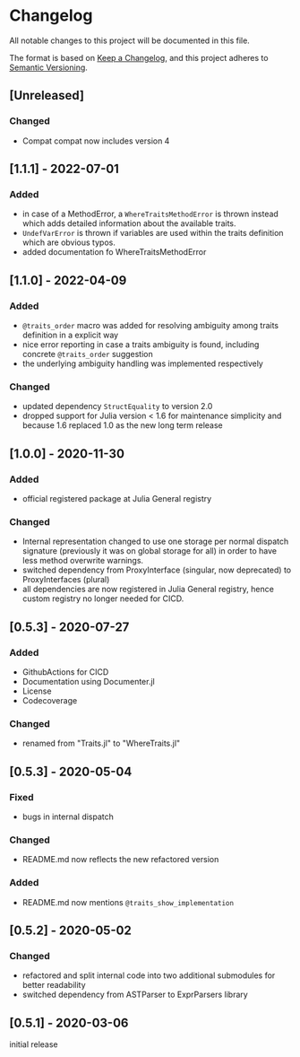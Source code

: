 # Changelog
All notable changes to this project will be documented in this file.

The format is based on [Keep a Changelog](https://keepachangelog.com/en/1.0.0/),
and this project adheres to [Semantic Versioning](https://semver.org/spec/v2.0.0.html).

## [Unreleased]
### Changed
- Compat compat now includes version 4

## [1.1.1] - 2022-07-01
### Added
- in case of a MethodError, a `WhereTraitsMethodError` is thrown instead which adds 
  detailed information about the available traits.
- `UndefVarError` is thrown if variables are used within the traits definition which are
  obvious typos.
- added documentation fo WhereTraitsMethodError

## [1.1.0] - 2022-04-09

### Added
- `@traits_order` macro was added for resolving ambiguity among traits definition in a explicit way
- nice error reporting in case a traits ambiguity is found, including concrete `@traits_order` suggestion 
- the underlying ambiguity handling was implemented respectively

### Changed
- updated dependency `StructEquality` to version 2.0
- dropped support for Julia version < 1.6 for maintenance simplicity and because 1.6 replaced 1.0 as the new long term release

## [1.0.0] - 2020-11-30
### Added
- official registered package at Julia General registry

### Changed
- Internal representation changed to use one storage per normal dispatch signature (previously it was on global storage for all) in order to have less method overwrite warnings.
- switched dependency from  ProxyInterface (singular, now deprecated) to ProxyInterfaces (plural)
- all dependencies are now registered in Julia General registry, hence custom registry no longer needed for CICD.

## [0.5.3] - 2020-07-27
### Added
- GithubActions for CICD
- Documentation using Documenter.jl
- License
- Codecoverage

### Changed
- renamed from "Traits.jl" to "WhereTraits.jl"

## [0.5.3] - 2020-05-04
### Fixed
- bugs in internal dispatch

### Changed
- README.md now reflects the new refactored version

### Added
- README.md now mentions `@traits_show_implementation`

## [0.5.2] - 2020-05-02
### Changed
- refactored and split internal code into two additional submodules for better readability
- switched dependency from ASTParser to ExprParsers library

## [0.5.1] - 2020-03-06
initial release
